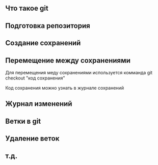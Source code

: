 ## Что такое git

## Подготовка репозитория

## Создание сохранений

## Перемещение между сохранениями

Для перемещения меду сохранениями используется комманда git checkout "код сохранения"

Код сохранения можно узнать в журнале сохранений

## Журнал изменений

## Ветки в git

## Удаление веток

## т.д.
